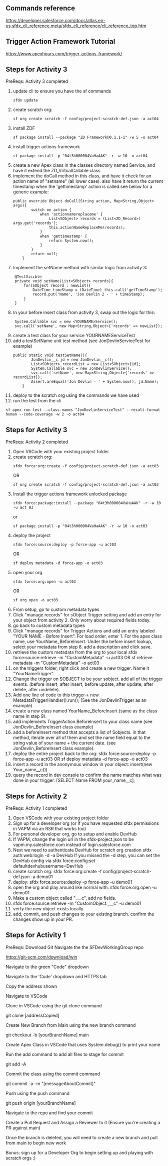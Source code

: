 ## Commands reference
https://developer.salesforce.com/docs/atlas.en-us.sfdx_cli_reference.meta/sfdx_cli_reference/cli_reference_top.htm

## Trigger Action Framework Tutorial
https://www.apexhours.com/trigger-actions-framework/

## Steps for Activity 3
PreReqs: Activity 3 completed
1. update cli to ensure you have the sf commands
    ```
    sfdx update
    ```
2. create scratch org: 
    ```
    sf org create scratch -f config/project-scratch-def.json -a act04
    ```
3. install ZDF
    ```
    sf package install --package "ZD Framework@0.1.1-1" -w 5 -o act04
    ```
4. install trigger actions framework
   ```
   sf package install -p "04t3h000004VaHaAAK" -r -w 10 -o act04
   ```
5. create a new Apex class in the classes directory named <YOURNAME>Service, and have it extend the ZD_VirtualCallable class
6. implement the doCall method in this class, and have it check for an action name of "setname<yourname>" (all lower case). also have it return the current timestamp when the 'gettimestamp' action is called.see below for a generic example:
    ```
    public override Object doCall(String action, Map<String,Object> args){
            switch on action {
                when 'actionnamereplaceme' {
                    List<SObject> records = (List<ZD_Record>) args.get('records');
                    this.actionNameReplaceMe(records);
                }
                when 'gettimestamp' {
                    return System.now();
                }
            }
            return null;
        }
    ```
7. Implement the setName<YourName> method with similar logic from activity 3:
```
    @TestVisible
    private void setName(List<SObject> records){
        for(SObject record : newList){
            DateTime timeStamp = (DateTime) this.call('getTimeStamp');
            record.put('Name', 'Jon Devlin 2 - ' + timeStamp);
        }
    }
```
8. In your before insert class from activity 3, swap out the logic for this:
```
    System.Callable svc = new <YOURNAME>Service();
    svc.call('setName', new Map<String,Object>{'records' => newList});
```
9. create a test class for your service YOURNAMEServiceTest
10. add a testSetName unit test method (see JonDevlinServiceTest for example)
    ```
    public static void testSetName(){
            JonDevlin__c jd = new JonDevlin__c();
            List<SObject> recordList = new List<SObject>{jd};
            System.Callable svc = new JonDevlinService();
            svc.call('setName', new Map<String,Object>{'records' => recordList});
            Assert.areEqual('Jon Devlin - ' + System.now(), jd.Name);
        }
    ```
11. deploy to the scratch org using the commands we have used
12. run the test from the cli
```
sf apex run test --class-names "JonDevlinServiceTest" --result-format human --code-coverage -w 2 -o act04 
```


## Steps for Activity 3
PreReqs: Activity 2 completed

1. Open VSCode with your existing project folder
2. create scratch org: 
    ```
    sfdx force:org:create -f config/project-scratch-def.json -a act03
    ```
    OR
    ```
    sf org create scratch -f config/project-scratch-def.json -a act03
    ```
3. Install the trigger actions framework unlocked package
    ```
    sfdx force:package:install --package "04t3h000004VaHaAAK" -r -w 10 -u act 03
    ```
    or
    ```
    sf package install -p "04t3h000004VaHaAAK" -r -w 10 -o act03
    ```
4. deploy the project
    ```
    sfdx force:source:deploy -p force-app -u act03
    ```
    OR
    ```
    sf deploy metadata -d force-app -o act03
    ```
5. open your org
    ```
    sfdx force:org:open -u act03
    ```
    OR
    ```
    sf org open -o act03
    ```
6. From setup, go to custom metadata types
7. Click "manage records" for sObject Trigger setting and add an entry for your object from activity 2. Only worry about required fields today.
8. go back to custom metadata types
9. Click "manage records" for Trigger Actions and add an entry labeled "YOUR NAME - Before Insert". For load order, enter 1. For the apex class name, use YourName_BeforeInsert. Under the before insert lookup, select your metadata from step 8. add a description and click save.
10. retrieve the custom metadata from the org to your local
    sfdx force:source:retrieve -m "CustomMetadata" -u act03
    OR
    sf retrieve metadata -m "CustomMetadata" -o act03
11. on the triggers folder, right click and create a new trigger. Name it "YourNameTrigger". 
12. Change the trigger on SOBJECT to be your sobject. add all of the trigger events. (before insert, after insert, before update, after update, after delete, after undelete). 
13. Add one line of code to this trigger-> new MetadataTriggerHandler().run(); (See the JonDevlinTrigger as an example)
14. create a new class named YourName_BeforeInsert (same as the class name in step 9).
15. add implements TriggerAction.BeforeInsert to your class name (see JonDevlin_BeforeInsert class example)
15. add a beforeInsert method that accepts a list of Sobjects. in that method, iterate over all of them and set the name field equal to the string value of your name + the current date. (see JonDevlin_BeforeInsert class example).
16. deploy the entire project back to the org:
    sfdx force:source:deploy -p force-app -u act03
    OR
    sf deploy metadata -d force-app -o act03
17. insert a record in the anonymous window in your object: insert(new Your_name__c())
18. query the record in dev console to confirm the name matches what was done in your trigger. [SELECT Name FROM your_name__c];


## Steps for Activity 2
PreReqs: Activity 1 completed

1. Open VSCode with your existing project folder
2. Sign up for a developer org (or if you have requested sfdx permissions in VAPM via an RSR that works too)
3. For personal developer org, go to setup and enable DevHub
4. If VAPM, change the login url in the sfdx-project.json to be vapm.my.salesforce.com instead of login.salesforce.com
5. Next we need to authenticate DevHub for scratch org creation
   sfdx auth:web:login -d -a DevHub
   If you missed the -d step, you can set the DevHub config via sfdx force:config:set defaultdevhubusername=DevHub
6. create scratch org: sfdx force:org:create -f config/project-scratch-def.json -a demo01
7. deploy: sfdx force:source:deploy -p force-app -u demo01
8. open the org and play around like normal with: sfdx force:org:open -u demo01
9. Make a custom object called "<FirstName>_<LastName>__c", add no fields.
10. sfdx force:source:retrieve -m "CustomObject:<FirstName>_<LastName>__c" -u demo01
11. verfy the new object exists locally.
12. add, commit, and push changes to your existing branch. confirm the changes show up in your PR.


## Steps for Activity 1
PreReqs:
Download Git
Navigate the the SFDevWorkingGroup repo

https://git-scm.com/download/win

Navigate to the green "Code" dropdown


Navigate to the 'Code' dropdown and HTTPS tab

Copy the address shown

Navigate to VSCode

Clone in VSCode using the git clone command

git clone [addressCopied]


Create New Branch from Main using the new branch command

git checkout -b [yourBranchName] main


Create Apex Class in VSCode that uses System.debug() to print your name

Run the add command to add all files to stage for commit

git add -A

Commit the class using the commit command

git commit -a -m "[messageAboutCommit]"

Push using the push command

git push origin [yourBranchName]

Navigate to the repo and find your commit

Create a Pull Request and Assign a Reviewer to it (Ensure you're creating a PR against main)

Once the branch is deleted, you will need to create a new branch and pull from main to begin new work

Bonus: sign up for a Developer Org to begin setting up and playing with scratch orgs :)


